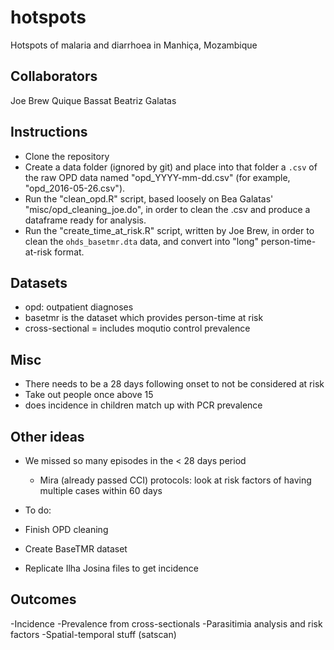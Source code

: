 # hotspots
Hotspots of malaria and diarrhoea in Manhiça, Mozambique

## Collaborators

Joe Brew
Quique Bassat
Beatriz Galatas

## Instructions

- Clone the repository
- Create a data folder (ignored by git) and place into that folder a `.csv` of the raw OPD data named "opd_YYYY-mm-dd.csv" (for example, "opd_2016-05-26.csv").
- Run the "clean_opd.R" script, based loosely on Bea Galatas' "misc/opd_cleaning_joe.do", in order to clean the .csv and produce a dataframe ready for analysis.
- Run the "create_time_at_risk.R" script, written by Joe Brew, in order to clean the `ohds_basetmr.dta` data, and convert into "long" person-time-at-risk format.

## Datasets

- opd: outpatient diagnoses
- basetmr is the dataset which provides person-time at risk
- cross-sectional = includes moqutio control prevalence

## Misc
- There needs to be a 28 days following onset to not be considered at risk
- Take out people once above 15
- does incidence in children match up with PCR prevalence


## Other ideas
- We missed so many episodes in the < 28 days period
  - Mira (already passed CCI) protocols: look at risk factors of having multiple cases within 60 days

- To do:
- Finish OPD cleaning
- Create BaseTMR dataset
- Replicate Ilha Josina files to get incidence

## Outcomes
-Incidence 
-Prevalence from cross-sectionals
-Parasitimia analysis and risk factors
-Spatial-temporal stuff (satscan)